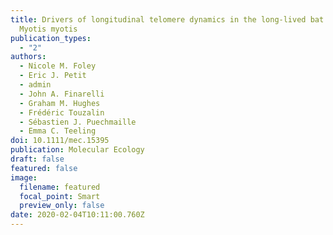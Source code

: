 ```yaml
---
title: Drivers of longitudinal telomere dynamics in the long‐lived bat species,
  Myotis myotis
publication_types:
  - "2"
authors:
  - Nicole M. Foley
  - Eric J. Petit
  - admin
  - John A. Finarelli
  - Graham M. Hughes
  - Frédéric Touzalin
  - Sébastien J. Puechmaille
  - Emma C. Teeling
doi: 10.1111/mec.15395
publication: Molecular Ecology
draft: false
featured: false
image:
  filename: featured
  focal_point: Smart
  preview_only: false
date: 2020-02-04T10:11:00.760Z
---
```

